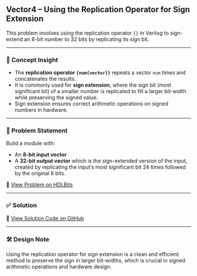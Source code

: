 ## Vector4 – Using the Replication Operator for Sign Extension

This problem involves using the replication operator `{}` in Verilog to sign-extend an 8-bit number to 32 bits by replicating its sign bit.

---

### 🧠 Concept Insight  
- The **replication operator `{num{vector}}`** repeats a vector `num` times and concatenates the results.  
- It is commonly used for **sign extension**, where the sign bit (most significant bit) of a smaller number is replicated to fill a larger bit-width while preserving the signed value.  
- Sign extension ensures correct arithmetic operations on signed numbers in hardware.

---

### 📘 Problem Statement  
Build a module with:

- An **8-bit input vector**  
- A **32-bit output vector** which is the sign-extended version of the input, created by replicating the input’s most significant bit 24 times followed by the original 8 bits.

🔗 [View Problem on HDLBits](https://hdlbits.01xz.net/wiki/Vector4)

---

### ✅ Solution  
📄 [View Solution Code on GitHub](https://github.com/EswarAdithya011/HDLBits/blob/main/Problem%20Sets/2.%20Verilog%20Language/2.2%20Vectors/2.2.8%20Replication%20operator/Vector4.v)

---

### 🛠 Design Note  
Using the replication operator for sign extension is a clean and efficient method to preserve the sign in larger bit-widths, which is crucial in signed arithmetic operations and hardware design.
